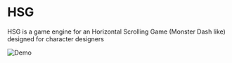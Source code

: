 # HSG
HSG is a game engine for an Horizontal Scrolling Game (Monster Dash like) designed for character designers

![Demo](https://dl.dropboxusercontent.com/u/16943310/HSG%20GIF.gif)
